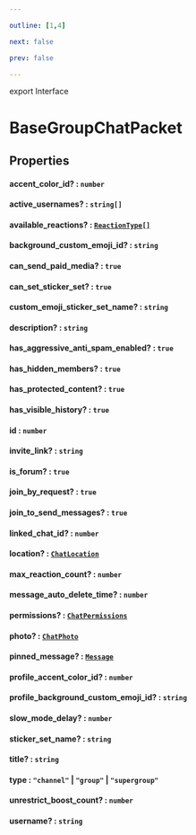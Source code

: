```yaml
---

outline: [1,4]

next: false

prev: false

---
```


export Interface
# BaseGroupChatPacket

## Properties

#### accent_color_id? : `number`

#### active_usernames? : `string[]`

#### available_reactions? : [`ReactionType[]`](../type-aliases/ReactionType.md)

#### background_custom_emoji_id? : `string`

#### can_send_paid_media? : `true`

#### can_set_sticker_set? : `true`

#### custom_emoji_sticker_set_name? : `string`

#### description? : `string`

#### has_aggressive_anti_spam_enabled? : `true`

#### has_hidden_members? : `true`

#### has_protected_content? : `true`

#### has_visible_history? : `true`

#### id : `number`

#### invite_link? : `string`

#### is_forum? : `true`

#### join_by_request? : `true`

#### join_to_send_messages? : `true`

#### linked_chat_id? : `number`

#### location? : [`ChatLocation`](./ChatLocation.md)

#### max_reaction_count? : `number`

#### message_auto_delete_time? : `number`

#### permissions? : [`ChatPermissions`](../classes/ChatPermissions.md)

#### photo? : [`ChatPhoto`](./ChatPhoto.md)

#### pinned_message? : [`Message`](../classes/Message.md)

#### profile_accent_color_id? : `number`

#### profile_background_custom_emoji_id? : `string`

#### slow_mode_delay? : `number`

#### sticker_set_name? : `string`

#### title? : `string`

#### type : `"channel"` \| `"group"` \| `"supergroup"`

#### unrestrict_boost_count? : `number`

#### username? : `string`
